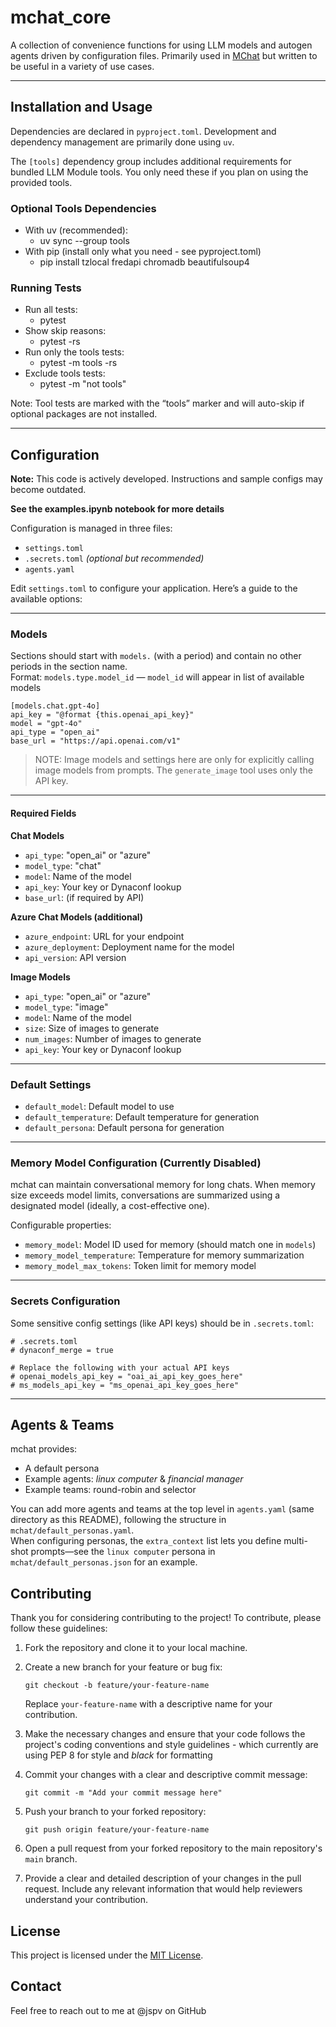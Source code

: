 # mchat_core

A collection of convenience functions for using LLM models and autogen agents driven by configuration files. Primarily used in [MChat](https://github.com/jspv/mchat) but written to be useful in a variety of use cases.

---

## Installation and Usage

Dependencies are declared in `pyproject.toml`. Development and dependency management are primarily done using `uv`.

The `[tools]` dependency group includes additional requirements for bundled LLM Module tools. You only need these if you plan on using the provided tools.

### Optional Tools Dependencies

- With uv (recommended):
  - uv sync --group tools
- With pip (install only what you need - see pyproject.toml)
  - pip install tzlocal fredapi chromadb beautifulsoup4

### Running Tests

- Run all tests:
  - pytest
- Show skip reasons:
  - pytest -rs
- Run only the tools tests:
  - pytest -m tools -rs
- Exclude tools tests:
  - pytest -m "not tools"

Note: Tool tests are marked with the “tools” marker and will auto-skip if optional packages are not installed.

---

## Configuration

**Note:** This code is actively developed. Instructions and sample configs may become outdated.

**See the examples.ipynb notebook for more details**

Configuration is managed in three files:

- `settings.toml`
- `.secrets.toml` *(optional but recommended)*
- `agents.yaml`

Edit `settings.toml` to configure your application. Here’s a guide to the available options:

---

### Models

Sections should start with `models.` (with a period) and contain no other periods in the section name.  
Format: `models.type.model_id` — `model_id` will appear in list of available models

    [models.chat.gpt-4o]
    api_key = "@format {this.openai_api_key}"
    model = "gpt-4o"
    api_type = "open_ai"
    base_url = "https://api.openai.com/v1"

> NOTE: Image models and settings here are only for explicitly calling image models from prompts.
> The `generate_image` tool uses only the API key.

---

#### Required Fields

**Chat Models**
- `api_type`: "open_ai" or "azure"
- `model_type`: "chat"
- `model`: Name of the model
- `api_key`: Your key or Dynaconf lookup
- `base_url`: (if required by API)

**Azure Chat Models (additional)**
- `azure_endpoint`: URL for your endpoint
- `azure_deployment`: Deployment name for the model
- `api_version`: API version

**Image Models**
- `api_type`: "open_ai" or "azure"
- `model_type`: "image"
- `model`: Name of the model
- `size`: Size of images to generate
- `num_images`: Number of images to generate
- `api_key`: Your key or Dynaconf lookup

---

### Default Settings

- `default_model`: Default model to use
- `default_temperature`: Default temperature for generation
- `default_persona`: Default persona for generation

---

### Memory Model Configuration (Currently Disabled)

mchat can maintain conversational memory for long chats. When memory size exceeds model limits, conversations are summarized using a designated model (ideally, a cost-effective one).

Configurable properties:
- `memory_model`: Model ID used for memory (should match one in `models`)
- `memory_model_temperature`: Temperature for memory summarization
- `memory_model_max_tokens`: Token limit for memory model

---

### Secrets Configuration

Some sensitive config settings (like API keys) should be in `.secrets.toml`:

    # .secrets.toml
    # dynaconf_merge = true

    # Replace the following with your actual API keys
    # openai_models_api_key = "oai_ai_api_key_goes_here"
    # ms_models_api_key = "ms_openai_api_key_goes_here"

---

## Agents & Teams

mchat provides:
- A default persona
- Example agents: *linux computer* & *financial manager*
- Example teams: round-robin and selector

You can add more agents and teams at the top level in `agents.yaml` (same directory as this README), following the structure in `mchat/default_personas.yaml`.  
When configuring personas, the `extra_context` list lets you define multi-shot prompts—see the `linux computer` persona in `mchat/default_personas.json` for an example.

## Contributing

Thank you for considering contributing to the project! To contribute, please follow these guidelines:

1. Fork the repository and clone it to your local machine.

2. Create a new branch for your feature or bug fix:

   ```shell
   git checkout -b feature/your-feature-name
   ```

   Replace `your-feature-name` with a descriptive name for your contribution.

3. Make the necessary changes and ensure that your code follows the project's coding conventions and style guidelines - which currently are using PEP 8 for style and *black* for formatting 

4. Commit your changes with a clear and descriptive commit message:

   ```shell
   git commit -m "Add your commit message here"
   ```

5. Push your branch to your forked repository:

   ```shell
   git push origin feature/your-feature-name
   ```

6. Open a pull request from your forked repository to the main repository's `main` branch.

7. Provide a clear and detailed description of your changes in the pull request. Include any relevant information that would help reviewers understand your contribution.



## License
This project is licensed under the [MIT License](LICENSE).

## Contact
Feel free to reach out to me at @jspv on GitHub
